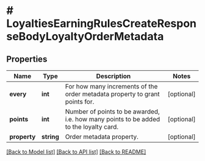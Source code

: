# # LoyaltiesEarningRulesCreateResponseBodyLoyaltyOrderMetadata

## Properties

Name | Type | Description | Notes
------------ | ------------- | ------------- | -------------
**every** | **int** | For how many increments of the order metadata property to grant points for. | [optional]
**points** | **int** | Number of points to be awarded, i.e. how many points to be added to the loyalty card. | [optional]
**property** | **string** | Order metadata property. | [optional]

[[Back to Model list]](../../README.md#models) [[Back to API list]](../../README.md#endpoints) [[Back to README]](../../README.md)
